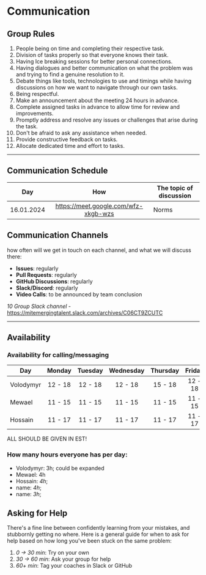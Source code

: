 <!--
    this template is for inspiration, feel free to change it however you like!

    Careful! be sure to protect your privacy when filling out this document
        everything you write here will be public
        so share only what you are comfortable sharing online
        you can share the rest in confidence with you group by another channel
-->

# Communication

## Group Rules
1. People being on time and completing their respective task.
2. Division of tasks properly so that everyone knows their task.
3. Having Ice breaking sessions for better personal connections.
4. Having dialogues and better communication on what the problem was and trying to find a genuine resolution to it.
5. Debate things like tools, technologies to use and timings while having discussions on how we want to navigate through our own tasks.
6. Being respectful.
7. Make an announcement about the meeting 24 hours in advance.
8. Complete assigned tasks in advance to allow time for review and improvements.
9. Promptly address and resolve any issues or challenges that arise during the task.
10. Don't be afraid to ask any assistance when needed.
11. Provide constructive feedback on tasks.
12. Allocate dedicated time and effort to tasks.


<!-- any general rules you'd like to set for your group? -->

---

## Communication Schedule

| Day | How | The topic of discussion |
| --- | :-: | ----------------------- |
|  16.01.2024   |  https://meet.google.com/wfz-xkgb-wzs   |  Norms                       |

## Communication Channels

how often will we get in touch on each channel, and what we will discuss there:

- **Issues**: regularly
- **Pull Requests**: regularly
- **GitHub Discussions**: regularly
- **Slack/Discord**: regularly
- **Video Calls**: to be announced by team conclusion

*10 Group Slack channel* - https://mitemergingtalent.slack.com/archives/C06CT9ZCUTC

---

## Availability

### Availability for calling/messaging

| Day    | Monday  | Tuesday | Wednesday | Thursday | Friday  | Saturday | Sunday  | 
| ------ | :-----: | :-----: | :-------: | :------: | :-----: | :------: | :-----: |
| Volodymyr | 12 - 18 | 12 - 18 |  12 - 18  | 15 - 18  | 12 - 18 | 12 - 18  | 12 - 18 |
| Mewael | 11 - 15 |  11 - 15|  11 - 15  |  11 - 15  |  11 - 15 |  11 - 15  |  11 - 15 |
| Hossain| 11 - 17 | 11 - 17 | 11 - 17   | 11 - 17   | 11 - 17  | 11 - 17   | 11 - 17 |


ALL SHOULD BE GIVEN IN EST!

### How many hours everyone has per day:

- Volodymyr: 3h; could be expanded
- Mewael: 4h 
- Hossain: _4h_;
- name: _4h_;
- name: _3h_;

## Asking for Help

There's a fine line between confidently learning from your mistakes, and
stubbornly getting no where. Here is a general guide for when to ask for help
based on how long you've been stuck on the same problem:

1. _0 -> 30 min_: Try on your own
2. _30 -> 60 min_: Ask your group for help
3. _60+ min_: Tag your coaches in Slack or GitHub
